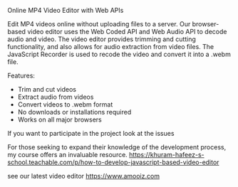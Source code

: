 Online MP4 Video Editor with Web APIs

Edit MP4 videos online without uploading files to a server. Our browser-based video editor uses the Web Coded API and Web Audio API to decode audio and video. The video editor provides trimming and cutting functionality, and also allows for audio extraction from video files. The JavaScript Recorder is used to recode the video and convert it into a .webm file.

Features:

- Trim and cut videos
- Extract audio from videos
- Convert videos to .webm format
- No downloads or installations required
- Works on all major browsers

If you want to participate in the project look at the issues


For those seeking to expand their knowledge of the development process, my course offers an invaluable resource.
https://khuram-hafeez-s-school.teachable.com/p/how-to-develop-javascript-based-video-editor


see our latest video editor
https://www.amooiz.com

